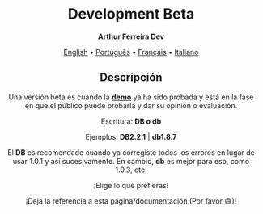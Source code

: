 <h1 align="center">Development Beta</h1>

<p align="center"><strong>Arthur Ferreira Dev</strong></p>

<div align="center">
    <a href="../en-US/beta.md">English</a>
    <span>•</span>
    <a href="../pt-BR/beta.md">Português</a>
    <span>•</span>
    <a href="">Français</a>
    <span>•</span>
    <a href="">Italiano</a>
</div>

<section align="center">
    <h2>Descripción</h2>
    <p>
        Una versión beta es cuando la <strong><a href="demo.md">demo</a></strong> ya ha sido probada y está en la fase en que el público puede probarla y dar su opinión o evaluación.
    </p>
    <p>
        Escritura: <strong>DB o db</strong>
    </p>
    <p>
        Ejemplos: <strong>DB2.2.1</strong> | <strong>db1.8.7</strong>
    </p>
    <p>
        El <strong>DB</strong> es recomendado cuando ya corregiste todos los errores en lugar de usar 1.0.1 y así sucesivamente. En cambio, <strong>db</strong> es mejor para eso, como 1.0.3, etc.
    </p>
    <p>
        ¡Elige lo que prefieras!
    </p>
    <p>
        ¡Deja la referencia a esta página/documentación (Por favor &#x1F605;)!
    </p>
</section>